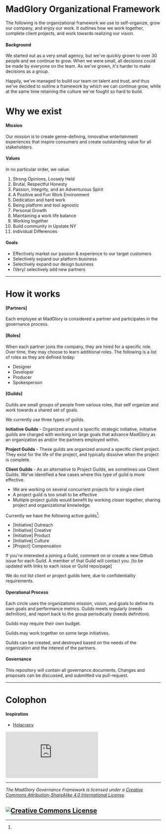 # MadGlory Organizational Framework

The following is the organizational framework we use to self-organize, grow our company,
and enjoy our work. It outlines how we work together, complete client projects,
and work towards realizing our vision.

#### Background
We started out as a very small agency, but we've quickly grown to over 30 people
and we continue to grow.  When we were small, all decisions could be made by everyone
on the team.  As we've grown, it's harder to make decisions as a group.

Happily, we've managed to build our team on talent and trust, and thus we've
decided to outline a framework by which we can continue grow, while at the same
time retaining the culture we've fought so hard to build.

# Why we exist

#### Mission
Our mission is to create genre-defining, innovative entertainment experiences that inspire consumers and create outstanding value for all stakeholders.

#### Values
In no particular order, we value:

  1. Strong Opinions, Loosely Held
  1. Brutal, Respectful Honesty
  1. Passion, Integrity, and an Adventurous Spirit
  1. A Positive and Fun Work Environment
  1. Dedication and hard work
  1. Being platform and tool agnostic
  1. Personal Growth
  1. Maintaining a work life balance
  1. Working together
  1. Build community in Upstate NY
  1. Individual Differences

#### Goals

  * Effectively market our passion & experience to our target customers
  * Selectively expand our platform business
  * Selectively expand our design business
  * (Very) selectively add new partners

---

# How it works

#### [Partners]

Each employee at MadGlory is considered a partner and participates in the governance
process.

#### [Roles]

When each partner joins the company, they are hired for a specific role.  Over time, they
may choose to learn additional roles.  The following is a list of roles as they
are defined today:

  * Designer
  * Developer
  * Producer
  * Spokesperson

#### [Guilds]

Guilds are small groups of people from various roles, that self organize and work
towards a shared set of goals.

We currently use three types of guilds.

**Initiative Guilds** - Organized around a specific strategic initiative, initiative guilds
are charged with working on large goals that advance MadGlory as an organization as
and/or the partners employed within.

**Project Guilds** - These guilds are organized around a specific client project.  They
exist for the life of the project, and typically dissolve when the project is complete.

**Client Guilds** - As an alternative to Project Guilds, we sometimes use Client Guilds.  We've identified
a few cases where this type of guild is more effective.
  * We are working on several concurrent projects for a single client
  * A project guild is too small to be effective
  * Multiple project guilds would benefit by working closer together, sharing project and organizational knowledge.

Currently we have the following active guilds[^1]:

  * [Initiative] Outreach
  * [Initiative] Creative
  * [Initiative] Product
  * [Initiative] Culture
  * [Project] Compensation

If you're interested a joining a Guild, comment on or create a new Github issue for each Guild. A member of that Guild will contact you. [to be updated with links to each issue or Guild repo/page]

[^1]:
We do not list client or project guilds here, due to confidentiality requirements.

#### Operational Process

Each circle uses the organizations mission, vision, and goals to define its own
goals and performance metrics.  Guilds meets regularly (needs definition), and report back to the group
periodically (needs definition).

Guilds may require their own budget.

Guilds may work together on some large initiatives.

Guilds can be created, and destroyed based on the needs of the organization and
the interest of the partners.

#### Governance

This repository will contain all governance documents.  Changes and proposals
can be discussed, and submitted via pull-request.

---

# Colophon

#### Inspiration

  * [Holacracy](https://github.com/holacracyone/Holacracy-Constitution)

[![Analytics](https://ga-beacon.appspot.com/UA-33396402-12/governance/README.md?pixel)](https://github.com/igrigorik/ga-beacon)

---
*_The MadGlory Governance Framework is licensed under a <a rel="license" href="http://creativecommons.org/licenses/by-sa/4.0/">Creative Commons Attribution-ShareAlike 4.0 International License</a>._*

<a rel="license" href="http://creativecommons.org/licenses/by-sa/4.0/" target="_blank"><img alt="Creative Commons License" style="border-width:0" src="https://i.creativecommons.org/l/by-sa/4.0/88x31.png" /></a>
---
